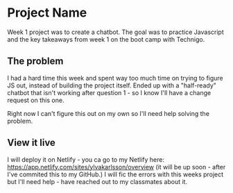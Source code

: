 # Project Name

Week 1 project was to create a chatbot. The goal was to practice Javascript and the key takeaways from week 1 on the boot camp with Technigo.

## The problem

I had a hard time this week and spent way too much time on trying to figure JS out, instead of building the project itself. Ended up with a "half-ready" chatbot that isn't working after question 1 - so I know I'll have a change request on this one.

Right now I can't figure this out on my own so I'll need help solving the problem.

## View it live

I will deploy it on Netlify - you ca go to my Netlify here: https://app.netlify.com/sites/ylvakarlsson/overview (it will be up soon - after I've commited this to my GitHub.)
I will fic the errors with this weeks project but I'll need help - have reached out to my classmates about it.

